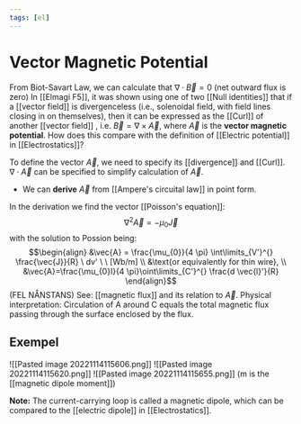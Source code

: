 ```yaml
---
tags: [el]
---
```

# Vector Magnetic Potential 
From Biot-Savart Law, we can calculate that $\nabla \cdot \vec{B}=0$ (net outward flux is zero) In [[Elmagi F5]], it was shown using one of two [[Null identities]] that if a [[vector field]] is divergenceless (i.e., solenoidal field, with field lines closing in on themselves), then it can be expressed as the [[Curl]] of another [[vector field]] , i.e. $\vec{B}= \nabla \times \vec{A}$, where $\vec{A}$ is the **vector magnetic potential**. How does this compare with the definition of [[Electric potential]] in [[Electrostatics]]?

To define the vector $\vec{A}$, we need to specify its [[divergence]] and [[Curl]]. $\nabla \cdot \vec{A}$ can be specified to simplify calculation of $\vec{A}$.

- We can **derive** $\vec{A}$ from [[Ampere's circuital law]] in point form.

In the derivation we find the vector [[Poisson's equation]]: $$\nabla^{2} \vec{A} = - \mu_{0}\vec{J}$$with the solution to Possion being: $$\begin{align}  &\vec{A} = \frac{\mu_{0}}{4 \pi} \int\limits_{V'}^{} \frac{\vec{J}}{R} \ dv' \ \ [Wb/m] \\ &\text{or equivalently for thin wire}, \\ &\vec{A}=\frac{\mu_{0}I}{4 \pi}\oint\limits_{C'}^{} \frac{d \vec{l}'}{R} \end{align}$$ (FEL NÅNSTANS)
See: [[magnetic flux]] and its relation to $\vec{A}$.
Physical interpretation: Circulation of A around C equals the total magnetic flux passing through the surface enclosed by the flux.

## Exempel
![[Pasted image 20221114115606.png]]
![[Pasted image 20221114115620.png]]
![[Pasted image 20221114115655.png]]
(m is the [[magnetic dipole moment]])

**Note:**
The current-carrying loop is called a magnetic dipole, which can be compared to the [[electric dipole]] in [[Electrostatics]].